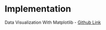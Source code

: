 # Implementation

Data Visualization With Matplotlib - [Github Link](https://github.com/grandeurkoe/100-days-of-code-the-complete-python-pro-bootcamp/tree/da46adbc14804f171f9bc15aaa4dd3a877a04db2/day-073-data-visualization-with-matplotlib/programming-language)
